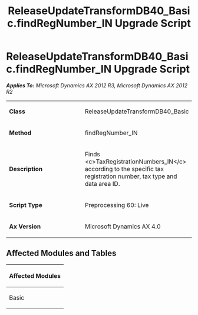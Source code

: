 ﻿---
title: ReleaseUpdateTransformDB40_Basic.findRegNumber_IN Upgrade Script
TOCTitle: ReleaseUpdateTransformDB40_Basic.findRegNumber_IN Upgrade Script
ms:assetid: d18d2714-c409-ecbc-1e87-834e7a4c4afe
ms:mtpsurl: https://msdn.microsoft.com/en-us/library/JJ686936(v=AX.60)
ms:contentKeyID: 49711385
ms.date: 05/18/2015
mtps_version: v=AX.60
---

# ReleaseUpdateTransformDB40\_Basic.findRegNumber\_IN Upgrade Script 


_**Applies To:** Microsoft Dynamics AX 2012 R3, Microsoft Dynamics AX 2012 R2_

<table>
<colgroup>
<col style="width: 50%" />
<col style="width: 50%" />
</colgroup>
<tbody>
<tr class="odd">
<td><p><strong>Class</strong></p></td>
<td><p>ReleaseUpdateTransformDB40_Basic</p></td>
</tr>
<tr class="even">
<td><p><strong>Method</strong></p></td>
<td><p>findRegNumber_IN</p></td>
</tr>
<tr class="odd">
<td><p><strong>Description</strong></p></td>
<td><p>Finds &lt;c&gt;TaxRegistrationNumbers_IN&lt;/c&gt; according to the specific tax registration number, tax type and data area ID.</p></td>
</tr>
<tr class="even">
<td><p><strong>Script Type</strong></p></td>
<td><p>Preprocessing 60: Live</p></td>
</tr>
<tr class="odd">
<td><p><strong>Ax Version</strong></p></td>
<td><p>Microsoft Dynamics AX 4.0</p></td>
</tr>
</tbody>
</table>


## Affected Modules and Tables

<table>
<colgroup>
<col style="width: 100%" />
</colgroup>
<thead>
<tr class="header">
<th><p>Affected Modules</p></th>
</tr>
</thead>
<tbody>
<tr class="odd">
<td><p>Basic</p></td>
</tr>
</tbody>
</table>

  


